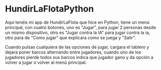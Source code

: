# HundirLaFlotaPython

Aquí tenéis mi app de HundirLaFlota que hice en Python, tiene un menú principal, con cuatro botones, uno es "Jugar", para jugar 2 personas desde un mismo dispositivo, otro es "Jugar contra la IA" para jugar contra la ia, otro para de "Como jugar" que explicara como se juega y "Salir".

Cuando pulsas cualquiera de las opciones de jugar, cargara el tablero y dejara poner barcos alternando entre jugadores, cuando uno de los jugadores pierde todos sus barcos indica que jugador gano y da opción a volver a jugar o volver al menú principal.
